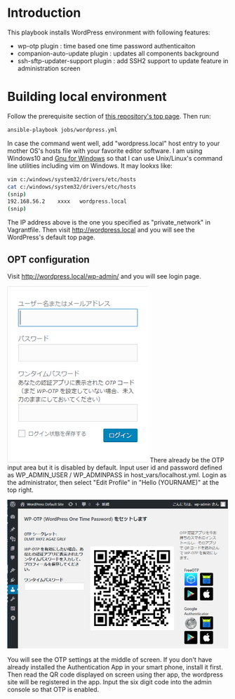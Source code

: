# Introduction

This playbook installs WordPress environment with following features:

  - wp-otp plugin : time based one time password authenticaiton
  - companion-auto-update plugin : updates all components background
  - ssh-sftp-updater-support plugin : add SSH2 support to update feature in administration screen

# Building local environment

Follow the prerequisite section of [this repository's top page](https://github.com/hotta/ansible-centos7). Then run:

```bash
ansible-playbook jobs/wordpress.yml
```

In case the command went well, add "wordpress.local" host entry to your mother OS's hosts file with your favorite editor software. I am using Windows10 and [Gnu for Windows](https://github.com/bmatzelle/gow) so that I can use Unix/Linux's command line utilities including vim on Windows. It may lookxs like:

```bash
vim c:/windows/system32/drivers/etc/hosts
cat c:/windows/system32/drivers/etc/hosts
(snip)
192.168.56.2    xxxx   wordpress.local
(snip)
```

The IP address above is the one you specified as "private_network" in Vagrantfile. Then visit http://wordpress.local and you will see the WordPress's default top page.

## OPT configuration

Visit http://wordpress.local/wp-admin/ and you will see login page.

![Screenshot](https://github.com/hotta/images/blob/master/wp-login.png?raw=true) 
There already be the OTP input area but it is disabled by default. Input user id and password defined as WP_ADMIN_USER / WP_ADMINPASS in host_vars/localhost.yml. Login as the administrator, then select "Edit Profile" in "Hello (YOURNAME)" at the top right.

![Screenshot](https://github.com/hotta/images/blob/master/wp-otp-set.PNG?raw=true)

You will see the OTP settings at the middle of screen. If you don't have already installed the Authentication App in your smart phone, install it first. Then read the QR code displayed on screen using ther app, the wordpress site will be registered in the app. Input the six digit code into the admin console so that OTP is enabled.
